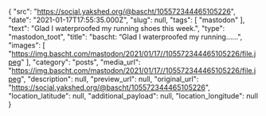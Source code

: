 {
  "src": "https://social.yakshed.org/@bascht/105572344465105226",
  "date": "2021-01-17T17:55:35.000Z",
  "slug": null,
  "tags": [
    "mastodon"
  ],
  "text": "Glad I waterproofed my running shoes this week.",
  "type": "mastodon_toot",
  "title": "bascht: “Glad I waterproofed my running……",
  "images": [
    "https://img.bascht.com/mastodon/2021/01/17//105572344465105226/file.jpeg"
  ],
  "category": "posts",
  "media_url": "https://img.bascht.com/mastodon/2021/01/17//105572344465105226/file.jpeg",
  "description": null,
  "preview_url": null,
  "original_url": "https://social.yakshed.org/@bascht/105572344465105226",
  "location_latitude": null,
  "additional_payload": null,
  "location_longitude": null
}